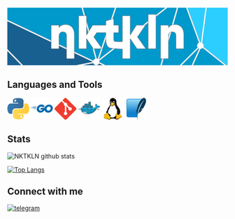 ![Header](https://github.com/NKTKLN/NKTKLN/blob/main/attachments/background.png)

## Languages and Tools
<a href="https://www.python.org/"><img src="https://github.com/NKTKLN/NKTKLN/blob/main/attachments/icons/python.png" alt="python"/></a>
<a href="https://golang.org/"><img src="https://github.com/NKTKLN/NKTKLN/blob/main/attachments/icons/golang.png" alt="golang"/></a>
<a href="https://git-scm.com/"><img src="https://github.com/NKTKLN/NKTKLN/blob/main/attachments/icons/git.png" alt="git"/></a>
<a href=""><img src="https://github.com/NKTKLN/NKTKLN/blob/main/attachments/icons/docker.png" alt="docker"/></a>
<a href="https://www.linux.org/"><img src="https://github.com/NKTKLN/NKTKLN/blob/main/attachments/icons/linux.png" alt="linux"/></a>
<a href="https://www.sqlite.org/index.html"><img src="https://github.com/NKTKLN/NKTKLN/blob/main/attachments/icons/sqlite.png" alt="sqlite"/></a>


## Stats

![NKTKLN github stats](https://github-readme-stats.vercel.app/api?username=NKTKLN&count_private=true&show_icons=true)

[![Top Langs](https://github-readme-stats.vercel.app/api/top-langs/?username=NKTKLN&layout=compact)](https://github.com/anuraghazra/github-readme-stats)

## Connect with me
<a href="https://t.me/NKTKLN"><img src="https://img.icons8.com/fluent/144/000000/telegram-app.png" alt="telegram" width="44" height="44"/></a>
